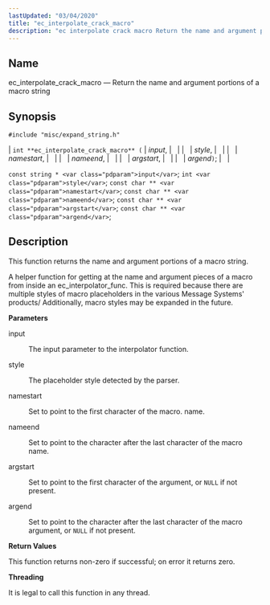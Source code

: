 ```yaml
---
lastUpdated: "03/04/2020"
title: "ec_interpolate_crack_macro"
description: "ec interpolate crack macro Return the name and argument portions of a macro string int ec interpolate crack macro input style namestart nameend argstart argend const string input int style const char namestart const char nameend const char argstart const char argend This function returns the name and argument portions..."
---
```


<a name="apis.ec_interpolate_crack_macro"></a> 
## Name

ec_interpolate_crack_macro — Return the name and argument portions of a macro string

## Synopsis

`#include "misc/expand_string.h"`

| `int **ec_interpolate_crack_macro** (` | <var class="pdparam">input</var>, |   |
|   | <var class="pdparam">style</var>, |   |
|   | <var class="pdparam">namestart</var>, |   |
|   | <var class="pdparam">nameend</var>, |   |
|   | <var class="pdparam">argstart</var>, |   |
|   | <var class="pdparam">argend</var>`)`; |   |

`const string * <var class="pdparam">input</var>`;
`int <var class="pdparam">style</var>`;
`const char ** <var class="pdparam">namestart</var>`;
`const char ** <var class="pdparam">nameend</var>`;
`const char ** <var class="pdparam">argstart</var>`;
`const char ** <var class="pdparam">argend</var>`;<a name="idp53380976"></a> 
## Description

This function returns the name and argument portions of a macro string.

A helper function for getting at the name and argument pieces of a macro from inside an ec_interpolator_func. This is required because there are multiple styles of macro placeholders in the various Message Systems' products/ Additionally, macro styles may be expanded in the future.

**<a name="idp53382992"></a> Parameters**

<dl class="variablelist">

<dt>input</dt>

<dd>

The input parameter to the interpolator function.

</dd>

<dt>style</dt>

<dd>

The placeholder style detected by the parser.

</dd>

<dt>namestart</dt>

<dd>

Set to point to the first character of the macro. name.

</dd>

<dt>nameend</dt>

<dd>

Set to point to the character after the last character of the macro name.

</dd>

<dt>argstart</dt>

<dd>

Set to point to the first character of the argument, or `NULL` if not present.

</dd>

<dt>argend</dt>

<dd>

Set to point to the character after the last character of the macro argument, or `NULL` if not present.

</dd>

</dl>

**<a name="idp53396096"></a> Return Values**

This function returns non-zero if successful; on error it returns zero.

**<a name="idp53397072"></a> Threading**

It is legal to call this function in any thread.
